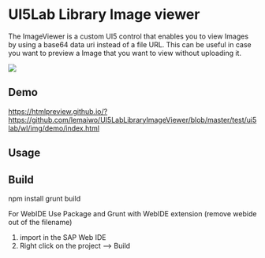 # UI5Lab Library Image viewer
The ImageViewer is a custom UI5 control that enables you to view Images by using a base64 data uri instead of a file URL. This can be useful in case you want to preview a Image that you want to view without uploading it.

<img src="https://github.com/lemaiwo/UI5LabLibraryImageViewer/blob/master/images/imageviewer.gif"/>

## Demo
<a href="https://htmlpreview.github.io/?https://github.com/lemaiwo/UI5LabLibraryImageViewer/blob/master/test/ui5lab/wl/img/demo/index.html">https://htmlpreview.github.io/?https://github.com/lemaiwo/UI5LabLibraryImageViewer/blob/master/test/ui5lab/wl/img/demo/index.html</a>

## Usage

## Build
npm install
grunt build

For WebIDE
Use Package and Grunt with WebIDE extension (remove webide out of the filename)
1. import in the SAP Web IDE
2. Right click on the project --> Build 
